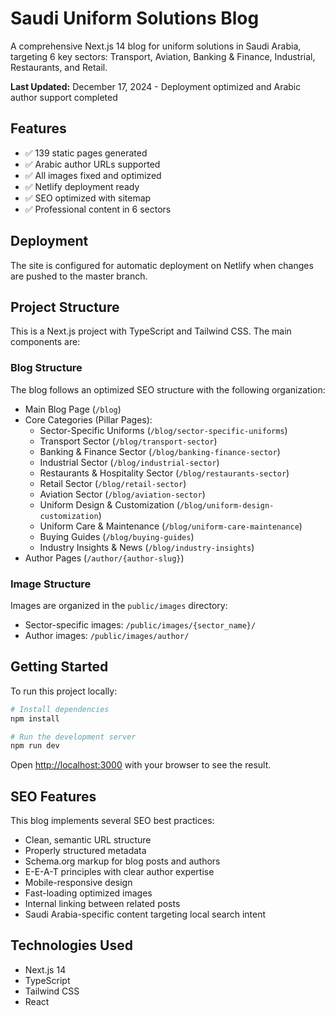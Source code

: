 # Saudi Uniform Solutions Blog

A comprehensive Next.js 14 blog for uniform solutions in Saudi Arabia, targeting 6 key sectors: Transport, Aviation, Banking & Finance, Industrial, Restaurants, and Retail.

**Last Updated:** December 17, 2024 - Deployment optimized and Arabic author support completed

## Features

- ✅ 139 static pages generated
- ✅ Arabic author URLs supported 
- ✅ All images fixed and optimized
- ✅ Netlify deployment ready
- ✅ SEO optimized with sitemap
- ✅ Professional content in 6 sectors

## Deployment

The site is configured for automatic deployment on Netlify when changes are pushed to the master branch.

## Project Structure

This is a Next.js project with TypeScript and Tailwind CSS. The main components are:

### Blog Structure

The blog follows an optimized SEO structure with the following organization:

- Main Blog Page (`/blog`)
- Core Categories (Pillar Pages):
  - Sector-Specific Uniforms (`/blog/sector-specific-uniforms`)
  - Transport Sector (`/blog/transport-sector`)
  - Banking & Finance Sector (`/blog/banking-finance-sector`)
  - Industrial Sector (`/blog/industrial-sector`)
  - Restaurants & Hospitality Sector (`/blog/restaurants-sector`)
  - Retail Sector (`/blog/retail-sector`)
  - Aviation Sector (`/blog/aviation-sector`)
  - Uniform Design & Customization (`/blog/uniform-design-customization`)
  - Uniform Care & Maintenance (`/blog/uniform-care-maintenance`)
  - Buying Guides (`/blog/buying-guides`)
  - Industry Insights & News (`/blog/industry-insights`)
- Author Pages (`/author/{author-slug}`)

### Image Structure

Images are organized in the `public/images` directory:

- Sector-specific images: `/public/images/{sector_name}/`
- Author images: `/public/images/author/`

## Getting Started

To run this project locally:

```bash
# Install dependencies
npm install

# Run the development server
npm run dev
```

Open [http://localhost:3000](http://localhost:3000) with your browser to see the result.

## SEO Features

This blog implements several SEO best practices:

- Clean, semantic URL structure
- Properly structured metadata
- Schema.org markup for blog posts and authors
- E-E-A-T principles with clear author expertise
- Mobile-responsive design
- Fast-loading optimized images
- Internal linking between related posts
- Saudi Arabia-specific content targeting local search intent

## Technologies Used

- Next.js 14
- TypeScript
- Tailwind CSS
- React 